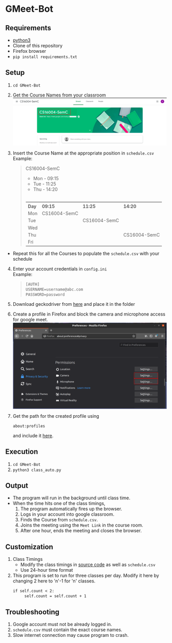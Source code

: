 # GMeet-Bot

## Requirements

- [python3](https://www.python.org/downloads/)
- Clone of this repository
- Firefox browser
- `pip install requirements.txt`

## Setup

1. `cd GMeet-Bot`
2. Get the Course Names from your classroom  
   <img src="docs/images/CourseName.png" align="center">

3. Insert the Course Name at the appropriate position in `schedule.csv`</br>
   Example:
   > CS16004-SemC 
   > - Mon - 09:15
   > - Tue - 11:25
   > - Thu - 14:20
   ></br>
   ><table>
   <th>Day</th>
    <th>09:15</th>
    <th>11:25</th>
    <th>14:20</th>
    <tr>
    <td>Mon</td>
    <td>CS16004-SemC</td>
    <td></td>
    <td></td>
    </tr>
    <tr>
    <td>Tue</td>
    <td></td>
    <td>CS16004-SemC</td>
    <td></td>
    </tr>
    <tr>
    <td>Wed</td>
    <td></td>
    <td></td>
    <td></td>
    </tr>
    <tr>
    <td>Thu</td>
    <td></td>
    <td></td>
    <td>CS16004-SemC</td>
    </tr>
    <tr>
    <td>Fri</td>
    <td></td>
    <td></td>
    <td></td>
    </tr>
   </table>
    
- Repeat this for all the Courses to populate the `schedule.csv` with your schedule
4. Enter your account credentials in `config.ini`</br>
   Example:
   >```
    >[AUTH]
    >USERNAME=username@abc.com
    >PASSWORD=password
   >```
5. Download geckodriver from [here](https://github.com/mozilla/geckodriver/releases) and place it in the folder
6. Create a profile in Firefox and block the camera and microphone access for google meet.  
   <img src="docs/images/Firefox_permissions.png" align="center" >
   
7. Get the path for the created profile using 
   ```
   about:profiles
   ```
   and include it [here]().

## Execution
1. `cd GMeet-Bot`
2. `python3 class_auto.py`


## Output

- The program will run in the background until class time.
- When the time hits one of the class timings, 
  1. The program automatically fires up the browser.
  2. Logs in your account into google classroom.
  3. Finds the Course from `schedule.csv`.
  4. Joins the meeting using the `Meet Link` in the course room.
  5. After one hour, ends the meeting and closes the browser.

## Customization

1. Class Timings
   - Modify the class timings in [source code]() as well as `schedule.csv`
   - Use 24-hour time format
2. This program is set to run for three classes per day. Modify it here by changing 2 here to 'n'-1 for 'n' classes.
   ```
   if self.count < 2:
        self.count = self.count + 1
   ```

## Troubleshooting
1. Google account must not be already logged in.
2. `schedule.csv` must contain the exact course names.
3. Slow internet connection may cause program to crash.